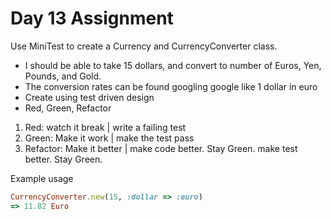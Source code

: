 Day 13 Assignment
=================

Use MiniTest to create a Currency and CurrencyConverter class.

* I should be able to take 15 dollars, and convert to number of Euros, Yen, Pounds, and Gold.
* The conversion rates can be found googling google like 1 dollar in euro
* Create using test driven design
* Red, Green, Refactor

1. Red: watch it break | write a failing test
2. Green: Make it work | make the test pass
3. Refactor: Make it better | make code better. Stay Green. make test better. Stay Green.


Example usage


```ruby
CurrencyConverter.new(15, :dollar => :euro)
=> 11.82 Euro
```
